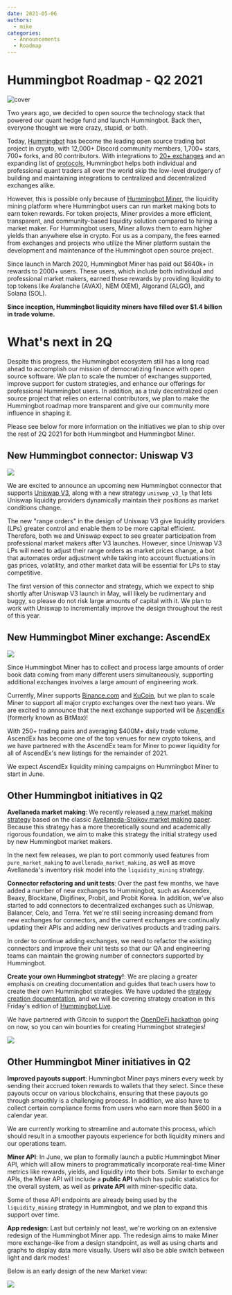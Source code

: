 ```yaml
---
date: 2021-05-06
authors:
  - mike
categories:
  - Announcements
  - Roadmap
---
```


# Hummingbot Roadmap - Q2 2021 

![cover](Q2_Roadmap.png)

Two years ago, we decided to open source the technology stack that powered our quant hedge fund and launch Hummingbot. Back then, everyone thought we were crazy, stupid, or both.

Today, [Hummingbot](https://github.com/hummingbot/hummingbot) has become the leading open source trading bot project in crypto, with 12,000+ Discord community members, 1,700+ stars, 700+ forks, and 80 contributors. With integrations to [20+ exchanges](/exchanges/index.md) and an expanding list of [protocols](/dex-connectors/index.md), Hummingbot helps both individual and professional quant traders all over the world skip the low-level drudgery of building and maintaining integrations to centralized and decentralized exchanges alike.

<!-- more -->

However, this is possible only because of [Hummingbot Miner](https://miner.hummingbot.io), the liquidity mining platform where Hummingbot users can run market making bots to earn token rewards. For token projects, Miner provides a more efficient, transparent, and community-based liquidity solution compared to hiring a market maker. For Hummingbot users, Miner allows them to earn higher yields than anywhere else in crypto. For us as a company, the fees earned from exchanges and projects who utilize the Miner platform sustain the development and maintenance of the Hummingbot open source project.

Since launch in March 2020, Hummingbot Miner has paid out $640k+ in rewards to 2000+ users. These users, which include both individual and professional market makers, earned these rewards by providing liquidity to top tokens like Avalanche (AVAX), NEM (XEM), Algorand (ALGO), and Solana (SOL).

**Since inception, Hummingbot liquidity miners have filled over $1.4 billion in trade volume.**

# What's next in 2Q

Despite this progress, the Hummingbot ecosystem still has a long road ahead to accomplish our mission of democratizing finance with open source software. We plan to scale the number of exchanges supported, improve support for custom strategies, and enhance our offerings for professional Hummingbot users. In addition, as a truly decentralized open source project that relies on external contributors, we plan to make the Hummingbot roadmap more transparent and give our community more influence in shaping it.

Please see below for more information on the initiatives we plan to ship over the rest of 2Q 2021 for both Hummingbot and Hummingbot Miner.

## New Hummingbot connector: Uniswap V3

![](./uniswap-v3.jpg)

We are excited to announce an upcoming new Hummingbot connector that supports [Uniswap V3](https://uniswap.org/blog/uniswap-v3/), along with a new strategy `uniswap_v3_lp` that lets Uniswap liquidity providers dynamically maintain their positions as market conditions change.

The new "range orders" in the design of Uniswap V3 give liquidity providers (LPs) greater control and enable them to be more capital efficient. Therefore, both we and Uniswap expect to see greater participation from professional market makers after V3 launches. However, since Uniswap V3 LPs will need to adjust their range orders as market prices change, a bot that automates order adjustment while taking into account fluctuations in gas prices, volatility, and other market data will be essential for LPs to stay competitive.

The first version of this connector and strategy, which we expect to ship shortly after Uniswap V3 launch in May, will likely be rudimentary and buggy, so please do not risk large amounts of capital with it. We plan to work with Uniswap to incrementally improve the design throughout the rest of this year.

## New Hummingbot Miner exchange: AscendEx

![](./ascendex-bitmax.png)

Since Hummingbot Miner has to collect and process large amounts of order book data coming from many different users simultaneously, supporting additional exchanges involves a large amount of engineering work. 

Currently, Miner supports [Binance.com](http://binance.com) and [KuCoin](http://kucoin.com), but we plan to scale Miner to support all major crypto exchanges over the next two years. We are excited to announce that the next exchange supported will be [AscendEx](https://ascendex.com/) (formerly known as BitMax)! 

With 250+ trading pairs and averaging $400M+ daily trade volume, AscendEx has become one of the top venues for new crypto tokens, and we have partnered with the AscendEx team for Miner to power liquidity for all of AscendEx's new listings for the remainder of 2021.

We expect AscendEx liquidity mining campaigns on Hummingbot Miner to start in June.

## Other Hummingbot initiatives in Q2

**Avellaneda market making**: We recently released [a new market making strategy](../2021-04-avellaneda-stoikov-market-making-strategy/index.md) based on the classic [Avellaneda-Stoikov market making paper](https://www.math.nyu.edu/~avellane/HighFrequencyTrading.pdf). Because this strategy has a more theoretically sound and academically rigorous foundation, we aim to make this strategy the initial strategy used by new Hummingbot market makers.

In the next few releases, we plan to port commonly used features from `pure_market_making` to `avellenada_market_making`, as well as move Avellaneda's inventory risk model into the `liquidity_mining` strategy.

**Connector refactoring and unit tests**: Over the past few months, we have added a number of new exchanges to Hummingbot, such as Ascendex, Beaxy, Blocktane, Digifinex, Probit, and Probit Korea. In addition, we've also started to add connectors to decentralized exchanges such as Uniswap, Balancer, Celo, and Terra. Yet we're still seeing increasing demand from new exchanges for connectors, and the current exchanges are continually updating their APIs and adding new derivatives products and trading pairs.

In order to continue adding exchanges, we need to refactor the existing connectors and improve their unit tests so that our QA and engineering teams can maintain the growing number of connectors supported by Hummingbot.

**Create your own Hummingbot strategy!**: We are placing a greater emphasis on creating documentation and guides that teach users how to create their own Hummingbot strategies. We have updated the [strategy creation documentation](/strategies/index.md), and we will be covering strategy creation in this Friday's edition of [Hummingbot Live](https://rebrand.ly/hummingbotlive).

We have partnered with Gitcoin to support the [OpenDeFi hackathon](https://gitcoin.co/hackathon/open-defi/onboard) going on now, so you can win bounties for creating Hummingbot strategies!

![](./open-defi.jpg)

## Other Hummingbot Miner initiatives in Q2

**Improved payouts support**: Hummingbot Miner pays miners every week by sending their accrued token rewards to wallets that they select. Since these payouts occur on various blockchains, ensuring that these payouts go through smoothly is a challenging process. In addition, we also have to collect certain compliance forms from users who earn more than $600 in a calendar year. 

We are currently working to streamline and automate this process, which should result in a smoother payouts experience for both liquidity miners and our operations team.

**Miner API**: In June, we plan to formally launch a public Hummingbot Miner API, which will allow miners to programmatically incorporate real-time Miner metrics like rewards, yields, and liquidity into their bots. Similar to exchange APIs, the Miner API will include a **public API** which has public statistics for the overall system, as well as **private API** with miner-specific data. 

Some of these API endpoints are already being used by the `liquidity_mining` strategy in Hummingbot, and we plan to expand this support over time.

**App redesign**: Last but certainly not least, we're working on an extensive redesign of the Hummingbot Miner app. The redesign aims to make Miner more exchange-like from a design standpoint, as well as using charts and graphs to display data more visually. Users will also be able switch between light and dark modes!

Below is an early design of the new Market view:

![](./redesign.png)
